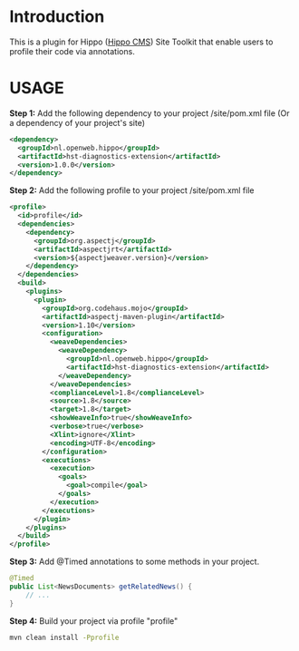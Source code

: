 # Introduction
This is a plugin for Hippo ([Hippo CMS](https://www.onehippo.org)) Site Toolkit that enable users to profile their code via annotations.

# USAGE

**Step 1:** Add the following dependency to your project /site/pom.xml file (Or a dependency of your project's site)

```xml
<dependency>
  <groupId>nl.openweb.hippo</groupId>
  <artifactId>hst-diagnostics-extension</artifactId>
  <version>1.0.0</version>
</dependency>
```
**Step 2:** Add the following profile to your project /site/pom.xml file
```xml 
<profile>
  <id>profile</id>
  <dependencies>
    <dependency>
      <groupId>org.aspectj</groupId>
      <artifactId>aspectjrt</artifactId>
      <version>${aspectjweaver.version}</version>
    </dependency>
  </dependencies>
  <build>
    <plugins>
      <plugin>
        <groupId>org.codehaus.mojo</groupId>
        <artifactId>aspectj-maven-plugin</artifactId>
        <version>1.10</version>
        <configuration>
          <weaveDependencies>
            <weaveDependency>
              <groupId>nl.openweb.hippo</groupId>
              <artifactId>hst-diagnostics-extension</artifactId>
            </weaveDependency>
          </weaveDependencies>
          <complianceLevel>1.8</complianceLevel>
          <source>1.8</source>
          <target>1.8</target>
          <showWeaveInfo>true</showWeaveInfo>
          <verbose>true</verbose>
          <Xlint>ignore</Xlint>
          <encoding>UTF-8</encoding>
        </configuration>
        <executions>
          <execution>
            <goals>
              <goal>compile</goal>
            </goals>
          </execution>
        </executions>
      </plugin>
    </plugins>
  </build>
</profile>
```
**Step 3:** Add @Timed annotations to some methods in your project.
```java
@Timed
public List<NewsDocuments> getRelatedNews() {
	// ...
}
```
**Step 4:** Build your project via profile "profile"
```bash
mvn clean install -Pprofile
```

